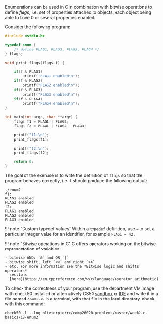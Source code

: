 Enumerations can be used in C in combination with bitwise operations to define
*flags*, i.e. set of properties attached to objects, each object being able to
have 0 or several properties enabled.

Consider the following program:

```c
#include <stdio.h>

typedef enum {
    /* define FLAG1, FLAG2, FLAG3, FLAG4 */
} flags;

void print_flags(flags f) {

    if(f & FLAG1)
        printf("FLAG1 enabled\n");
    if(f & FLAG2)
        printf("FLAG2 enabled\n");
    if(f & FLAG3)
        printf("FLAG3 enabled\n");
    if(f & FLAG4)
        printf("FLAG4 enabled\n");
}

int main(int argc, char **argv) {
    flags f1 = FLAG1 | FLAG2;
    flags f2 = FLAG1 | FLAG2 | FLAG3;

    printf("f1:\n");
    print_flags(f1);

    printf("f2:\n");
    print_flags(f2);

    return 0;
}
```

The goal of the exercise is to write the definition of `flags` so that the
program behaves correctly, i.e. it should produce the following output:

```shell
./enum2
f1:
FLAG1 enabled
FLAG2 enabled
f2:
FLAG1 enabled
FLAG2 enabled
FLAG3 enabled
```

!!! note "Custom typedef values"
    Within a `typedef` definition, use `=` to set a particular integer value
    for an identifier, for example `FLAG1 = 42,`

!!! note "Bitwise operations in C"
    C offers operators working on the bitwise representation of variables:

    - bitwise AND: `&` and OR `|`
    - bitwise shift, left `<<` and right `>>`
    - etc. For more information see the *Bitwise logic and shifts operators*
      sections
      [here](https://en.cppreference.com/w/c/language/operator_arithmetic)

To check the correctness of your program, use the department VM image with check50 installed or alternatively CS50 [sandbox](sandbox.cs50.io)
or [IDE](ide.cs50.io) and write it in a file named `enum2.c`. In a terminal,
with that file in the local directory, check with this command:
```shell
check50 -l --log olivierpierre/comp26020-problems/master/week2-c-basics/18-enum2
```
